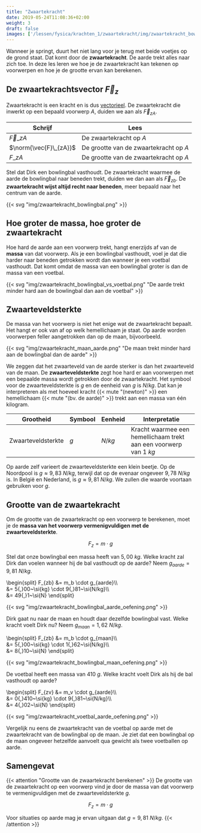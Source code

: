 ```yaml
---
title: "Zwaartekracht"
date: 2019-05-24T11:08:36+02:00
weight: 3
draft: false
images: ['/lessen/fysica/krachten_1/zwaartekracht/img/zwaartekracht_bowlingbal.png', '/lessen/fysica/krachten_1/zwaartekracht/img/zwaartekracht_bowlingbal_vs_voetbal.png', '/lessen/fysica/krachten_1/zwaartekracht/img/zwaartekracht_maan_aarde.png', '/lessen/fysica/krachten_1/zwaartekracht/img/zwaartekracht_bowlingbal_aarde_oefening.png', '/lessen/fysica/krachten_1/zwaartekracht/img/zwaartekracht_bowlingbal_maan_oefening.png', '/lessen/fysica/krachten_1/zwaartekracht/img/zwaartekracht_voetbal_aarde_oefening.png']
---
```


Wanneer je springt, duurt het niet lang voor je terug met beide voetjes op de grond staat. Dat komt door de **zwaartekracht**. De aarde trekt alles naar zich toe. In deze les leren we hoe je de zwaartekracht kan tekenen op voorwerpen en hoe je de grootte ervan kan berekenen.

## De zwaartekrachtsvector $\vec{F}_z$
Zwaartekracht is een kracht en is dus [vectorieel](../krachtvector). De zwaartekracht die inwerkt op een bepaald voorwerp $A$, duiden we aan als $\vec{F}_{zA}$.

Schrijf                | Lees
--------               | ------
$\vec{F}\_{zA}$        | De zwaartekracht op $A$
$\norm{\vec{F}\_{zA}}$ | De grootte van de zwaartekracht op $A$
$F\_{zA}$              | De grootte van de zwaartekracht op $A$

Stel dat Dirk een bowlingbal vasthoudt. De zwaartekracht waarmee de aarde de
bowlingbal naar beneden trekt, duiden we dan aan als $\vec{F}_{zb}$. De
**zwaartekracht wijst altijd recht naar beneden**, meer bepaald naar het
centrum van de aarde.

{{< svg "img/zwaartekracht_bowlingbal.png" >}}

## Hoe groter de massa, hoe groter de zwaartekracht
Hoe hard de aarde aan een voorwerp trekt, hangt enerzijds af van de **massa**
van dat voorwerp. Als je een bowlingbal vasthoudt, voel je dat die harder naar
beneden getrokken wordt dan wanneer je een voetbal vasthoudt. Dat komt omdat de
massa van een bowlingbal groter is dan de massa van een voetbal.

{{< svg "img/zwaartekracht_bowlingbal_vs_voetbal.png" "De aarde trekt minder hard aan de bowlingbal dan aan de voetbal" >}}

## Zwaarteveldsterkte
De massa van het voorwerp is niet het enige wat de zwaartekracht bepaalt. Het
hangt er ook van af op welk hemellichaam je staat. Op aarde worden voorwerpen
feller aangetrokken dan op de maan, bijvoorbeeld.

{{< svg "img/zwaartekracht_maan_aarde.png" "De maan trekt minder hard aan de bowlingbal dan de aarde" >}}

We zeggen dat het zwaarteveld van de aarde sterker is dan het zwaarteveld van
de maan. De **zwaarteveldsterkte** zegt hoe hard er aan
voorwerpen met een bepaalde massa wordt getrokken door de zwaartekracht. Het
symbool voor de zwaarteveldsterkte is $g$ en de eenheid van $g$ is
$\si{N/kg}$. Dat kan je interpreteren als met hoeveel kracht
{{< mute "(newton)" >}} een hemellichaam {{< mute "(bv. de aarde)" >}} trekt
aan een massa van één kilogram.

Grootheid | Symbool | Eenheid | Interpretatie
----------|---------|---------|--------------
Zwaarteveldsterkte | $g$ | $\si{N/kg}$ | Kracht waarmee een hemellichaam trekt aan een voorwerp van $1~\si{kg}$

Op aarde zelf varieert de zwaarteveldsterkte een klein beetje. Op de Noordpool
is $g \approx 9{,}83~\si{N/kg}$, terwijl dat op de evenaar ongeveer
$9{,}78~\si{N/kg}$ is.
In België en Nederland, is $g \approx 9{,}81~\si{N/kg}$. We zullen die waarde
voortaan gebruiken voor $g$.

## Grootte van de zwaartekracht
Om de grootte van de zwaartekracht op een voorwerp te berekenen, moet je de
**massa van het voorwerp vermenigvuldigen met de zwaarteveldsterkte**.

$$F_{z} = m \cdot g$$

Stel dat onze bowlingbal een massa heeft van $5{,}00~\si{kg}$. Welke kracht zal
Dirk dan voelen wanneer hij de bal vasthoudt op de aarde? Neem
$g_{aarde}=9{,}81~\si{N/kg}$.

\begin{split}
    F\_{zb} &= m\_b \cdot g_{aarde}\\\\\
            &= 5{,}00~\si{kg} \cdot 9{,}81~\si{N/kg}\\\\\
            &= 49{,}1~\si{N}
\end{split}

{{< svg "img/zwaartekracht_bowlingbal_aarde_oefening.png" >}}

Dirk gaat nu naar de maan en houdt daar dezelfde bowlingbal vast. Welke kracht
voelt Dirk nu? Neem $g_{maan}=1{,}62~\si{N/kg}$.

\begin{split}
    F\_{zb} &= m\_b \cdot g_{maan}\\\\\
            &= 5{,}00~\si{kg} \cdot 1{,}62~\si{N/kg}\\\\\
            &= 8{,}10~\si{N}
\end{split}

{{< svg "img/zwaartekracht_bowlingbal_maan_oefening.png" >}}

De voetbal heeft een massa van $410~\si{g}$. Welke kracht voelt Dirk als hij de
bal vasthoudt op aarde?

\begin{split}
    F\_{zv} &= m\_v \cdot g_{aarde}\\\\\
            &= 0{,}410~\si{kg} \cdot 9{,}81~\si{N/kg}\\\\\
            &= 4{,}02~\si{N}
\end{split}

{{< svg "img/zwaartekracht_voetbal_aarde_oefening.png" >}}

Vergelijk nu eens de zwaartekracht van de voetbal op aarde met de zwaartekracht
van de bowlingbal op de maan. Je ziet dat een bowlingbal op de maan ongeveer
hetzelfde aanvoelt qua gewicht als twee voetballen op aarde.

## Samengevat
{{< attention "Grootte van de zwaartekracht berekenen" >}}
De grootte van de zwaartekracht op een voorwerp vind je door de massa van dat
voorwerp te vermenigvuldigen met de zwaarteveldsterkte $g$.

$$F_{z} = m \cdot g$$

Voor situaties op aarde mag je ervan uitgaan dat $g = 9{,}81~\si{N/kg}$.
{{< /attention >}}
